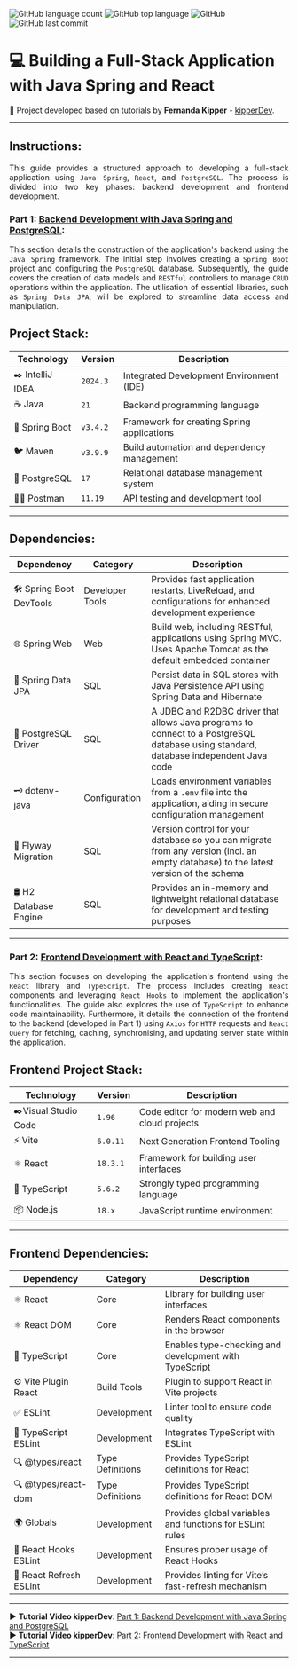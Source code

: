 ![GitHub language count](https://img.shields.io/github/languages/count/souzafcharles/java-spring-react-fullstack)
![GitHub top language](https://img.shields.io/github/languages/top/souzafcharles/java-spring-react-fullstack)
![GitHub](https://img.shields.io/github/license/souzafcharles/java-spring-react-fullstack)
![GitHub last commit](https://img.shields.io/github/last-commit/souzafcharles/java-spring-react-fullstack)

# 💻 Building a Full-Stack Application with Java Spring and React
:triangular_flag_on_post: Project developed based on tutorials by **Fernanda Kipper** - [kipperDev](https://www.youtube.com/@kipperdev).
***
## Instructions:
<p align="justify">
This guide provides a structured approach to developing a full-stack application using <code>Java Spring</code>, <code>React</code>, and <code>PostgreSQL</code>. The process is divided into two key phases: backend development and frontend development.
</p>

### Part 1: [Backend Development with Java Spring and PostgreSQL](https://github.com/souzafcharles/Java-Spring-React-Fullstack/tree/main/Backend/digitalMenu):
<p align="justify">
This section details the construction of the application's backend using the <code>Java Spring</code> framework. The initial step involves creating a <code>Spring Boot</code> project and configuring the <code>PostgreSQL</code> database. Subsequently, the guide covers the creation of data models and <code>RESTful</code> controllers to manage <code>CRUD</code> operations within the application. The utilisation of essential libraries, such as <code>Spring Data JPA</code>, will be explored to streamline data access and manipulation.
</p>

## Project Stack:
| Technology        | Version   | Description                                 |
|-------------------|-----------|---------------------------------------------|
| ✒️ IntelliJ IDEA  | `2024.3`  | Integrated Development Environment (IDE)    |
| ☕ Java           | `21`      | Backend programming language                |
| 🍃 Spring Boot    | `v3.4.2`  | Framework for creating Spring applications  |
| 🐦 Maven          | `v3.9.9`  | Build automation and dependency management  |
| 🐘 PostgreSQL     | `17`      | Relational database management system       |
| 👩‍🚀 Postman        | `11.19`   | API testing and development tool            |
***
## Dependencies:
| Dependency              | Category        | Description                                                                                                                          |
|-------------------------|-----------------|--------------------------------------------------------------------------------------------------------------------------------------|
| 🛠️ Spring Boot DevTools | Developer Tools | Provides fast application restarts, LiveReload, and configurations for enhanced development experience                               |
| 🌐 Spring Web           | Web             | Build web, including RESTful, applications using Spring MVC. Uses Apache Tomcat as the default embedded container                    |
| 💾 Spring Data JPA      | SQL             | Persist data in SQL stores with Java Persistence API using Spring Data and Hibernate                                                 |
| 🐘 PostgreSQL Driver    | SQL             | A JDBC and R2DBC driver that allows Java programs to connect to a PostgreSQL database using standard, database independent Java code |
| 🗝️ dotenv-java          | Configuration   | Loads environment variables from a `.env` file into the application, aiding in secure configuration management                       |
| 🦅 Flyway Migration     | SQL             | Version control for your database so you can migrate from any version (incl. an empty database) to the latest version of the schema  |
| 🛢️ H2 Database Engine   | SQL             | Provides an in-memory and lightweight relational database for development and testing purposes                                       |
***
### Part 2: [Frontend Development with React and TypeScript](https://github.com/souzafcharles/Java-Spring-React-Fullstack/tree/main/Frontend/digitalMenu):
<p align="justify">
This section focuses on developing the application's frontend using the <code>React</code> library and <code>TypeScript</code>. The process includes creating <code>React</code> components and leveraging <code>React Hooks</code> to implement the application's functionalities. The guide also explores the use of <code>TypeScript</code> to enhance code maintainability. Furthermore, it details the connection of the frontend to the backend (developed in Part 1) using <code>Axios</code> for <code>HTTP</code> requests and <code>React Query</code> for fetching, caching, synchronising, and updating server state within the application.
</p>

## Frontend Project Stack:  
| Technology            | Version    | Description                                     |
|-----------------------|------------|-------------------------------------------------|
| ✒️Visual Studio Code  | `1.96`     | Code editor for modern web and cloud projects   |
| ⚡ Vite               | `6.0.11`   | Next Generation Frontend Tooling                |
| ⚛️ React              | `18.3.1`   | Framework for building user interfaces          |
| 📜 TypeScript         | `5.6.2`    | Strongly typed programming language             |
| 📦 Node.js            | `18.x`     | JavaScript runtime environment                  |

***  
## Frontend Dependencies:  
| Dependency              | Category         | Description                                              |
|-------------------------|------------------|----------------------------------------------------------|
| ⚛️ React                | Core             | Library for building user interfaces                     |
| ⚛️ React DOM            | Core             | Renders React components in the browser                  |
| 📜 TypeScript           | Core             | Enables type-checking and development with TypeScript    |
| ⚙️ Vite Plugin React    | Build Tools      | Plugin to support React in Vite projects                 |
| ✅ ESLint               | Development      | Linter tool to ensure code quality                       |
| 🎯 TypeScript ESLint    | Development      | Integrates TypeScript with ESLint                        |
| 🔍 @types/react         | Type Definitions | Provides TypeScript definitions for React                |
| 🔍 @types/react-dom     | Type Definitions | Provides TypeScript definitions for React DOM            |
| 🌍 Globals              | Development      | Provides global variables and functions for ESLint rules |
| 🔄 React Hooks ESLint   | Development      | Ensures proper usage of React Hooks                      |
| 🔧 React Refresh ESLint | Development      | Provides linting for Vite’s fast-refresh mechanism       |
***
▶️ **Tutorial Video kipperDev**: [Part 1: Backend Development with Java Spring and PostgreSQL](https://www.youtube.com/watch?v=lUVureR5GqI&ab_channel=FernandaKipper%7CDev)</br>
▶️ **Tutorial Video kipperDev**: [Part 2: Frontend Development with React and TypeScript](https://www.youtube.com/watch?v=WHruc3_2z68&ab_channel=FernandaKipper%7CDev)
***
